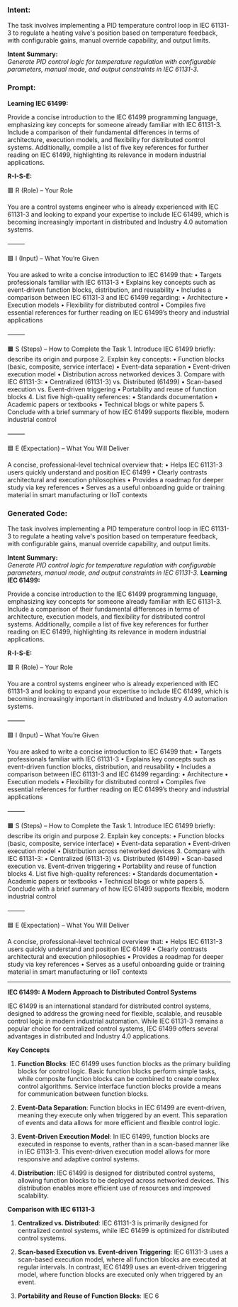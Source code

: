 ### Intent:
The task involves implementing a PID temperature control loop in IEC 61131-3 to regulate a heating valve's position based on temperature feedback, with configurable gains, manual override capability, and output limits.  

**Intent Summary:**  
*Generate PID control logic for temperature regulation with configurable parameters, manual mode, and output constraints in IEC 61131-3.*

### Prompt:
**Learning IEC 61499:**

Provide a concise introduction to the IEC 61499 programming language, emphasizing key concepts for someone already familiar with IEC 61131-3. Include a comparison of their fundamental differences in terms of architecture, execution models, and flexibility for distributed control systems. Additionally, compile a list of five key references for further reading on IEC 61499, highlighting its relevance in modern industrial applications.

**R-I-S-E:**

🟥 R (Role) – Your Role

You are a control systems engineer who is already experienced with IEC 61131-3 and looking to expand your expertise to include IEC 61499, which is becoming increasingly important in distributed and Industry 4.0 automation systems.

⸻

🟩 I (Input) – What You’re Given

You are asked to write a concise introduction to IEC 61499 that:
	•	Targets professionals familiar with IEC 61131-3
	•	Explains key concepts such as event-driven function blocks, distribution, and reusability
	•	Includes a comparison between IEC 61131-3 and IEC 61499 regarding:
	•	Architecture
	•	Execution models
	•	Flexibility for distributed control
	•	Compiles five essential references for further reading on IEC 61499’s theory and industrial applications

⸻

🟧 S (Steps) – How to Complete the Task
	1.	Introduce IEC 61499 briefly: describe its origin and purpose
	2.	Explain key concepts:
	•	Function blocks (basic, composite, service interface)
	•	Event-data separation
	•	Event-driven execution model
	•	Distribution across networked devices
	3.	Compare with IEC 61131-3:
	•	Centralized (61131-3) vs. Distributed (61499)
	•	Scan-based execution vs. Event-driven triggering
	•	Portability and reuse of function blocks
	4.	List five high-quality references:
	•	Standards documentation
	•	Academic papers or textbooks
	•	Technical blogs or white papers
	5.	Conclude with a brief summary of how IEC 61499 supports flexible, modern industrial control

⸻

🟦 E (Expectation) – What You Will Deliver

A concise, professional-level technical overview that:
	•	Helps IEC 61131-3 users quickly understand and position IEC 61499
	•	Clearly contrasts architectural and execution philosophies
	•	Provides a roadmap for deeper study via key references
	•	Serves as a useful onboarding guide or training material in smart manufacturing or IIoT contexts

### Generated Code:
The task involves implementing a PID temperature control loop in IEC 61131-3 to regulate a heating valve's position based on temperature feedback, with configurable gains, manual override capability, and output limits.  

**Intent Summary:**  
*Generate PID control logic for temperature regulation with configurable parameters, manual mode, and output constraints in IEC 61131-3.*
**Learning IEC 61499:**

Provide a concise introduction to the IEC 61499 programming language, emphasizing key concepts for someone already familiar with IEC 61131-3. Include a comparison of their fundamental differences in terms of architecture, execution models, and flexibility for distributed control systems. Additionally, compile a list of five key references for further reading on IEC 61499, highlighting its relevance in modern industrial applications.

**R-I-S-E:**

🟥 R (Role) – Your Role

You are a control systems engineer who is already experienced with IEC 61131-3 and looking to expand your expertise to include IEC 61499, which is becoming increasingly important in distributed and Industry 4.0 automation systems.

⸻

🟩 I (Input) – What You’re Given

You are asked to write a concise introduction to IEC 61499 that:
	•	Targets professionals familiar with IEC 61131-3
	•	Explains key concepts such as event-driven function blocks, distribution, and reusability
	•	Includes a comparison between IEC 61131-3 and IEC 61499 regarding:
	•	Architecture
	•	Execution models
	•	Flexibility for distributed control
	•	Compiles five essential references for further reading on IEC 61499’s theory and industrial applications

⸻

🟧 S (Steps) – How to Complete the Task
	1.	Introduce IEC 61499 briefly: describe its origin and purpose
	2.	Explain key concepts:
	•	Function blocks (basic, composite, service interface)
	•	Event-data separation
	•	Event-driven execution model
	•	Distribution across networked devices
	3.	Compare with IEC 61131-3:
	•	Centralized (61131-3) vs. Distributed (61499)
	•	Scan-based execution vs. Event-driven triggering
	•	Portability and reuse of function blocks
	4.	List five high-quality references:
	•	Standards documentation
	•	Academic papers or textbooks
	•	Technical blogs or white papers
	5.	Conclude with a brief summary of how IEC 61499 supports flexible, modern industrial control

⸻

🟦 E (Expectation) – What You Will Deliver

A concise, professional-level technical overview that:
	•	Helps IEC 61131-3 users quickly understand and position IEC 61499
	•	Clearly contrasts architectural and execution philosophies
	•	Provides a roadmap for deeper study via key references
	•	Serves as a useful onboarding guide or training material in smart manufacturing or IIoT contexts

---

**IEC 61499: A Modern Approach to Distributed Control Systems**

IEC 61499 is an international standard for distributed control systems, designed to address the growing need for flexible, scalable, and reusable control logic in modern industrial automation. While IEC 61131-3 remains a popular choice for centralized control systems, IEC 61499 offers several advantages in distributed and Industry 4.0 applications.

**Key Concepts**

1. **Function Blocks**: IEC 61499 uses function blocks as the primary building blocks for control logic. Basic function blocks perform simple tasks, while composite function blocks can be combined to create complex control algorithms. Service interface function blocks provide a means for communication between function blocks.

2. **Event-Data Separation**: Function blocks in IEC 61499 are event-driven, meaning they execute only when triggered by an event. This separation of events and data allows for more efficient and flexible control logic.

3. **Event-Driven Execution Model**: In IEC 61499, function blocks are executed in response to events, rather than in a scan-based manner like in IEC 61131-3. This event-driven execution model allows for more responsive and adaptive control systems.

4. **Distribution**: IEC 61499 is designed for distributed control systems, allowing function blocks to be deployed across networked devices. This distribution enables more efficient use of resources and improved scalability.

**Comparison with IEC 61131-3**

1. **Centralized vs. Distributed**: IEC 61131-3 is primarily designed for centralized control systems, while IEC 61499 is optimized for distributed control systems.

2. **Scan-based Execution vs. Event-driven Triggering**: IEC 61131-3 uses a scan-based execution model, where all function blocks are executed at regular intervals. In contrast, IEC 61499 uses an event-driven triggering model, where function blocks are executed only when triggered by an event.

3. **Portability and Reuse of Function Blocks**: IEC 6
